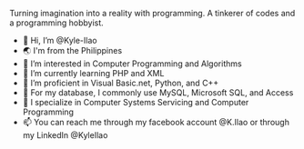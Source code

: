 Turning imagination into a reality with programming. A tinkerer of codes and a programming hobbyist.

- 👋 Hi, I’m @Kyle-Ilao
- 🌏 I'm from the Philippines
- 👀 I’m interested in Computer Programming and Algorithms
- 🌱 I’m currently learning PHP and XML
- 💞️ I’m proficient in Visual Basic.net, Python, and C++
- 🤖 For my database, I commonly use MySQL, Microsoft SQL, and Access
- 🔧 I specialize in Computer Systems Servicing and Computer Programming
- 📫 You can reach me through my facebook account @K.Ilao or through my LinkedIn @KyleIlao

<!---
Kyle-Ilao/Kyle-Ilao is a ✨ special ✨ repository because its `README.md` (this file) appears on your GitHub profile.
You can click the Preview link to take a look at your changes.
--->

